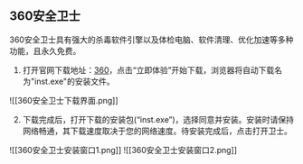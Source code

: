 ## 360安全卫士

360安全卫士具有强大的杀毒软件引擎以及体检电脑、软件清理、优化加速等多种功能，且永久免费。

1. 打开官网下载地址：[360](https://www.360.cn/)，点击“立即体验”开始下载，浏览器将自动下载名为"inst.exe"的安装文件。

![[360安全卫士下载界面.png]]

2. 下载完成后，打开下载的安装包(“inst.exe”)，选择同意并安装。安装时请保持网络畅通，其下载速度取决于您的网络速度。待安装完成后，点击打开卫士。

![[360安全卫士安装窗口1.png]]
![[360安全卫士安装窗口2.png]]



